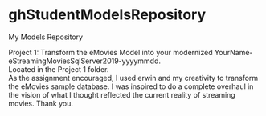 # ghStudentModelsRepository
My Models Repository

Project 1: Transform the eMovies Model into your modernized YourName-eStreamingMoviesSqlServer2019-yyyymmdd. <br>
Located in the Project 1 folder. <br>
As the assignment encouraged, I used erwin and my creativity to transform the eMovies sample database. I was inspired to do a complete overhaul in the vision of what I thought reflected the current reality of streaming movies. Thank you.